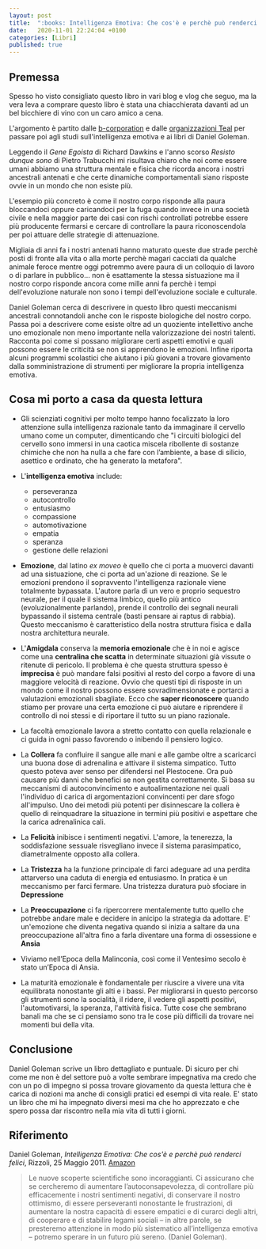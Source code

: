 ```yaml
---
layout: post
title:  ":books: Intelligenza Emotiva: Che cos'è e perchè può renderci felici (Daniel Goleman)"
date:   2020-11-01 22:24:04 +0100
categories: [Libri]
published: true
---
```


## Premessa
Spesso ho visto consigliato questo libro in vari blog e vlog che seguo, ma la vera leva a comprare questo libro è stata una chiacchierata davanti ad un bel bicchiere di vino con un caro amico a cena.

L'argomento è partito dalle [b-corporation](https://bcorporation.eu/about-b-lab/country-partner/italy) e dalle [organizzazioni Teal](https://en.wikipedia.org/wiki/Teal_organisation) per passare poi agli studi sull'intelligenza emotiva e ai libri di Daniel Goleman.

Leggendo il _Gene Egoista_ di Richard Dawkins e l'anno scorso _Resisto dunque sono_ di Pietro Trabucchi mi risultava chiaro che noi come essere umani abbiamo una struttura mentale e fisica che ricorda ancora i nostri ancestrali antenati e che certe dinamiche comportamentali siano risposte ovvie in un mondo che non esiste più.

L'esempio più concreto è come il nostro corpo risponde alla paura bloccandoci oppure caricandoci per la fuga quando invece in una società civile e nella maggior parte dei casi con rischi controllati potrebbe essere più producente fermarsi e cercare di controllare la paura riconoscendola per poi attuare delle strategie di attenuazione.

Migliaia di anni fa i nostri antenati hanno maturato queste due strade perchè posti di fronte alla vita o alla morte perchè magari cacciati da qualche animale feroce mentre oggi potremmo avere paura di un colloquio di lavoro o di parlare in pubblico... non è esattamente la stessa sistuazione ma il nostro corpo risponde ancora come mille anni fa perchè i tempi dell'evoluzione naturale non sono i tempi dell'evoluzione sociale e culturale.

Daniel Goleman cerca di descrivere in questo libro questi meccanismi ancestrali connotandoli anche con le risposte biologiche del nostro corpo. Passa poi a descrivere come esiste oltre ad un quoziente intellettivo anche uno emozionale non meno importante nella valorizzazione dei nostri talenti. Racconta poi come si possano migliorare certi aspetti emotivi e quali possono essere le criticità se non si apprendono le emozioni. Infine riporta alcuni programmi scolastici che aiutano i più giovani a trovare giovamento dalla somministrazione di strumenti per migliorare la propria intelligenza emotiva.

## Cosa mi porto a casa da questa lettura

- Gli scienziati cognitivi per molto tempo hanno focalizzato la loro attenzione sulla intelligenza razionale tanto da immaginare il cervello umano come un computer, dimenticando che "i circuiti biologici del cervello sono immersi in una caotica miscela ribollente di sostanze chimiche che non ha nulla a che fare con l’ambiente, a base di silicio, asettico e ordinato, che ha generato la metafora".

- L'**intelligenza emotiva** include:
	- perseveranza
	- autocontrollo
	- entusiasmo
	- compassione
	- automotivazione
	- empatia
	- speranza
	- gestione delle relazioni
- **Emozione**, dal latino _ex moveo_ è quello che ci porta a muoverci davanti ad una sistuazione, che ci porta ad un'azione di reazione. Se le emozioni prendono il sopravvento l'intelligenza razionale viene totalmente bypassata. L'autore parla di un vero e proprio sequestro neurale, per il quale il sistema limbico, quello più antico (evoluzionalmente parlando), prende il controllo dei segnali neurali bypassando il sistema centrale (basti pensare ai raptus di rabbia). Questo meccanismo è caratteristico della nostra struttura fisica e dalla nostra architettura neurale.
- L'**Amigdala** conserva la **memoria emozionale** che è in noi e agisce come una **centralina che scatta** in determinate situazioni già vissute o ritenute di pericolo. Il problema è che questa struttura spesso è **imprecisa** è può mandare falsi positivi al resto del corpo a favore di una maggiore velocità di reazione. Ovvio che questi tipi di risposte in un mondo come il nostro possono essere sovradimensionate e portarci a valutazioni emozionali sbagliate. Ecco che **saper riconoscere** quando stiamo per provare una certa emozione ci può aiutare e riprendere il controllo di noi stessi e di riportare il tutto su un piano razionale.
- La facoltà emozionale lavora a stretto contatto con quella relazionale e ci guida in ogni passo favorendo o inibendo il pensiero logico.
- La **Collera** fa confluire il sangue alle mani e alle gambe oltre a scaricarci una buona dose di adrenalina e attivare il sistema simpatico. Tutto questo poteva aver senso per difendersi nel Plestocene. Ora può causare più danni che benefici se non gestita correttamente. Si basa su meccanismi di autoconvincimento e autoalimentazione nei quali l'individuo di carica di argomentazioni convincenti per dare sfogo all'impulso. Uno dei metodi più potenti per disinnescare la collera è quello di reinquadrare la situazione in termini più positivi e aspettare che la carica adrenalinica cali.
- La **Felicità** inibisce i sentimenti negativi. L'amore, la tenerezza, la soddisfazione sessuale risvegliano invece il sistema parasimpatico, diametralmente opposto alla collera.
- La **Tristezza** ha la funzione principale di farci adeguare ad una perdita attarverso una caduta di energia ed entusiasmo. In pratica è un meccanismo per farci fermare. Una tristezza duratura può sfociare in **Depressione**
- La **Preoccupazione** ci fa ripercorrere mentalemente tutto quello che potrebbe andare male e decidere in anicipo la strategia da adottare. E' un'emozione che diventa negativa quando si inizia a saltare da una preoccupazione all'altra fino a farla diventare una forma di ossessione e **Ansia**
- Viviamo nell’Epoca della Malinconia, così come il Ventesimo secolo è stato un’Epoca di Ansia.
- La maturità emozionale è fondamentale per riuscire a vivere una vita equilibrata nonostante gli alti e i bassi. Per migliorarsi in questo percorso gli strumenti sono la socialità, il ridere, il vedere gli aspetti positivi, l'automotivarsi, la speranza, l'attività fisica. Tutte cose che sembrano banali ma che se ci pensiamo sono tra le cose più difficili da trovare nei momenti bui della vita.

## Conclusione

Daniel Goleman scrive un libro dettagliato e puntuale. Di sicuro per chi come me non è del settore può a volte sembrare impegnativa ma credo che con un po di impegno si possa trovare giovamento da questa lettura che è carica di nozioni ma anche di consigli pratici ed esempi di vita reale.
E' stato un libro che mi ha impegnato diversi mesi ma che ho apprezzato e che spero possa dar riscontro nella mia vita di tutti i giorni.

## Riferimento

Daniel Goleman, _Intelligenza Emotiva: Che cos'è e perchè può renderci felici_, Rizzoli, 25 Maggio 2011. [Amazon](https://www.amazon.it/Intelligenza-emotiva-Daniel-Goleman/dp/8817050164/ref=tmm_pap_swatch_0?_encoding=UTF8&qid=&sr=)

> Le nuove scoperte scientifiche sono incoraggianti. Ci assicurano che se cercheremo di aumentare l’autoconsapevolezza, di controllare più efficacemente i nostri sentimenti negativi, di conservare il nostro ottimismo, di essere perseveranti nonostante le frustrazioni, di aumentare la nostra capacità di essere empatici e di curarci degli altri, di cooperare e di stabilire legami sociali – in altre parole, se presteremo attenzione in modo più sistematico all’intelligenza emotiva – potremo sperare in un futuro più sereno. (Daniel Goleman).
